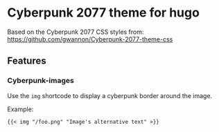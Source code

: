 # Cyberpunk 2077 theme for hugo

Based on the Cyberpunk 2077 CSS styles from: https://github.com/gwannon/Cyberpunk-2077-theme-css

## Features

### Cyberpunk-images
Use the `img` shortcode to display a cyberpunk border around the image.

Example: 

`{{< img "/foo.png" "Image's alternative text" >}}`
